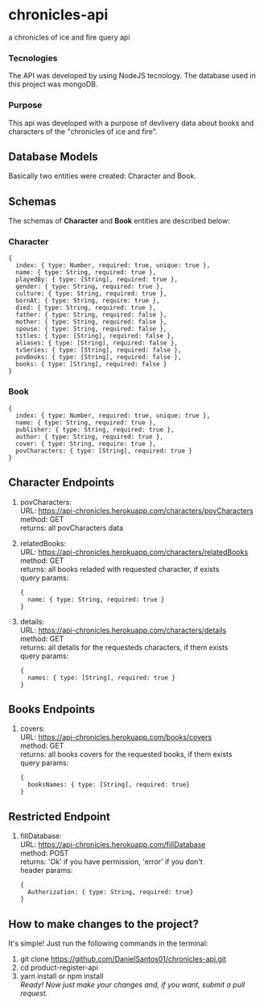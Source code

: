 # chronicles-api
a chronicles of ice and fire query api

### Tecnologies
The API was developed by using NodeJS tecnology.
The database used in this project was mongoDB.

### Purpose
This api was developed with a purpose of devlivery data about books and characters of the "chronicles of ice and fire".

## Database Models
Basically two entities were created: Character and Book.

## Schemas
The schemas of  **Character** and **Book** entities are described below:
### Character
```
{
  index: { type: Number, required: true, unique: true },
  name: { type: String, required: true },
  playedBy: { type: [String], required: true },
  gender: { type: String, required: true },
  culture: { type: String, required: true },
  bornAt: { type: String, require: true },
  died: { type: String, required: true },
  father: { type: String, required: false },
  mother: { type: String, required: false },
  spouse: { type: String, required: false },
  titles: { type: [String], required: false },
  aliases: { type: [String], required: false },
  tvSeries: { type: [String], required: false },
  povBooks: { type: [String], required: false },
  books: { type: [String], required: false }
}
```
### Book
```
{
  index: { type: Number, required: true, unique: true },
  name: { type: String, required: true },
  publisher: { type: String, required: true },
  author: { type: String, required: true },
  cover: { type: String, require: true },
  povCharacters: { type: [String], required: true }
}
```

## Character Endpoints
1. povCharacters:<br />
   URL: https://api-chronicles.herokuapp.com/characters/povCharacters<br />
   method:  GET<br />
   returns: all povCharacters data<br />


2) relatedBooks:<br />
   URL: https://api-chronicles.herokuapp.com/characters/relatedBooks<br />
   method:  GET<br />
   returns: all books reladed with requested character, if exists<br />
   query params:
   ```
   {
     name: { type: String, required: true }
   }
   ```

3) details:<br />
   URL: https://api-chronicles.herokuapp.com/characters/details<br />
   method:  GET<br />
   returns: all details for the requesteds characters, if them exists<br />
   query params:
   ```
   {
     names: { type: [String], required: true }
   }
   ```

## Books Endpoints
1) covers:<br />
   URL: https://api-chronicles.herokuapp.com/books/covers<br />
   method:  GET<br />
   returns: all books covers for the requested books, if them exists<br />
   query params:
   ```
   {
     booksNames: { type: [String], required: true}
   }
   ```

## Restricted Endpoint
1) fillDatabase:<br />
   URL: https://api-chronicles.herokuapp.com/fillDatabase<br />
   method:  POST<br />
   returns: 'Ok' if you have permission, 'error' if you don't<br />
   header params:
   ```
   {
     Authorization: { type: String, required: true}
   }

## How to make changes to the project?
It's simple! Just run the following commands in the terminal:
1. git clone https://github.com/DanielSantos01/chronicles-api.git
2. cd product-register-api
3. yarn install or npm install<br />
_Ready! Now just make your changes and, if you want, submit a pull request._
